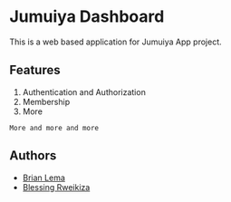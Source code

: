 # Jumuiya Dashboard
This is a web based application for Jumuiya App project.

## Features
1. Authentication and Authorization
1. Membership
1. More

`More and more and more`

## Authors
- [Brian Lema](https://github.com/b-lemy)
- [Blessing Rweikiza](https://github.com/blessnathan01)

